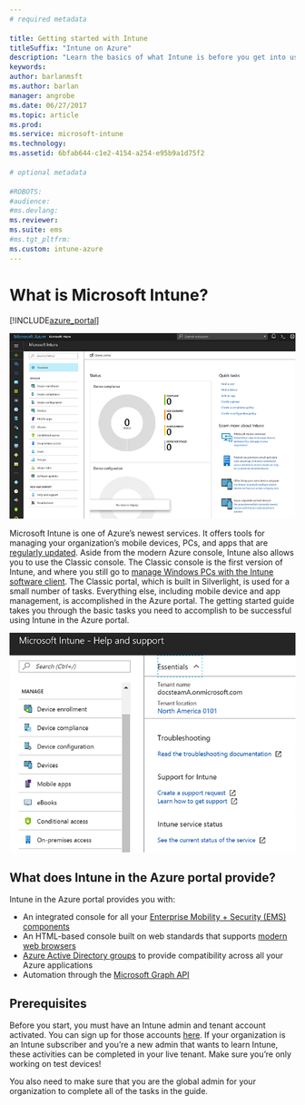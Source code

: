 ```yaml
---
# required metadata

title: Getting started with Intune
titleSuffix: "Intune on Azure"
description: "Learn the basics of what Intune is before you get into using it."
keywords:
author: barlanmsft
ms.author: barlan
manager: angrobe
ms.date: 06/27/2017
ms.topic: article
ms.prod:
ms.service: microsoft-intune
ms.technology:
ms.assetid: 6bfab644-c1e2-4154-a254-e95b9a1d75f2

# optional metadata

#ROBOTS:
#audience:
#ms.devlang:
ms.reviewer:
ms.suite: ems
#ms.tgt_pltfrm:
ms.custom: intune-azure
---
```


# What is Microsoft Intune?

[!INCLUDE[azure_portal](./includes/azure_portal.md)]

![Microsoft Intune in the Azure portal](./media/generic-intune-azure.png)

Microsoft Intune is one of Azure’s newest services. It offers tools for managing your organization’s mobile devices, PCs, and apps that are [regularly updated](whats-new.md). Aside from the modern Azure console, Intune also allows you to use the Classic console. The Classic console is the first version of Intune, and where you still go to [manage Windows PCs with the Intune software client](/intune-classic/deploy-use/pc-management-comparison.md). The Classic portal, which is built in Silverlight, is used for a small number of tasks. Everything else, including mobile device and app management, is accomplished in the Azure portal. The getting started guide takes you through the basic tasks you need to accomplish to be successful using Intune in the Azure portal.

![The help and support blade, available at the bottom of the list of actions in the Intune left-hand sidebar.](./media/intune-azure-help-support-closeup.png)

## What does Intune in the Azure portal provide?

Intune in the Azure portal provides you with:

* An integrated console for all your [Enterprise Mobility + Security (EMS) components](https://docs.microsoft.com/enterprise-mobility-security)
* An HTML-based console built on web standards that supports [modern web browsers](supported-devices-browsers.md)
* [Azure Active Directory groups](groups-get-started.md) to provide compatibility across all your Azure applications
* Automation through the [Microsoft Graph API](intune-graph-apis.md)

## Prerequisites

Before you start, you must have an Intune admin and tenant account activated. You can sign up for those accounts [here](https://portal.office.com/Signup/Signup.aspx?OfferId=40BE278A-DFD1-470a-9EF7-9F2596EA7FF9&dl=INTUNE_A&ali=1#0%20). If your organization is an Intune subscriber and you’re a new admin that wants to learn Intune, these activities can be completed in your live tenant. Make sure you’re only working on test devices!

You also need to make sure that you are the global admin for your organization to complete all of the tasks in the guide.
